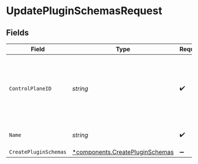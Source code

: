 # UpdatePluginSchemasRequest


## Fields

| Field                                                                              | Type                                                                               | Required                                                                           | Description                                                                        | Example                                                                            |
| ---------------------------------------------------------------------------------- | ---------------------------------------------------------------------------------- | ---------------------------------------------------------------------------------- | ---------------------------------------------------------------------------------- | ---------------------------------------------------------------------------------- |
| `ControlPlaneID`                                                                   | *string*                                                                           | :heavy_check_mark:                                                                 | The UUID of your control plane. This variable is available in the Konnect manager. | 9524ec7d-36d9-465d-a8c5-83a3c9390458                                               |
| `Name`                                                                             | *string*                                                                           | :heavy_check_mark:                                                                 | The custom plugin name                                                             | myplugin                                                                           |
| `CreatePluginSchemas`                                                              | [*components.CreatePluginSchemas](../../models/components/createpluginschemas.md)  | :heavy_minus_sign:                                                                 | N/A                                                                                |                                                                                    |